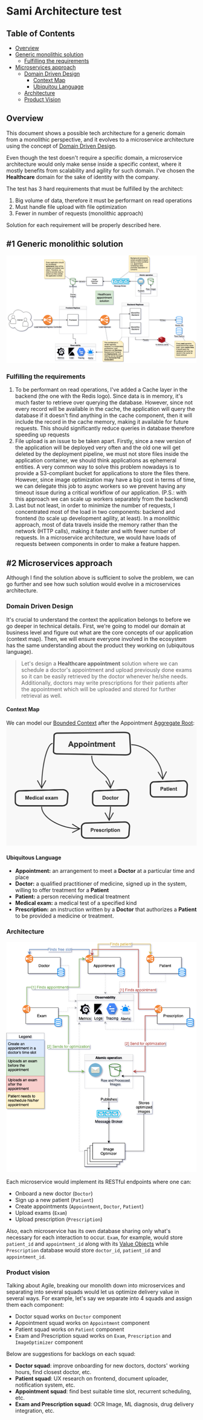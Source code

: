# Sami Architecture test

## Table of Contents
* [Overview](#overview)
* [Generic monolithic solution](#1-generic-monolithic-solution)
    * [Fulfilling the requirements](#fulfilling-the-requirements)
* [Microservices approach](#2-microservices-approach)
    * [Domain Driven Design](#domain-driven-design)
        * [Context Map](#context-map)
        * [Ubiquitou Language](#ubiquitous-language)
    * [Architecture](#architecture)
    * [Product Vision](#product-vision)

## Overview
This document shows a possible tech architecture for a generic domain from a monolithic perspective, and it evolves to a microservice architecture using the concept of [Domain Driven Design](https://en.wikipedia.org/wiki/Domain-driven_design). 

Even though the test doesn't require a specific domain, a microservice architecture would only make sense inside a specific context, where it mostly benefits from scalability and agility for such domain. I've chosen the **Healthcare** domain for the sake of identity with the company.

The test has 3 hard requirements that must be fulfilled by the architect:

1. Big volume of data, therefore it must be performant on read operations
1. Must handle file upload with file optimization
1. Fewer in number of requests (monolithic approach)

Solution for each requirement will be properly described here.

## #1 Generic monolithic solution
![Monolith](monolith-architecture.png)

### Fulfilling the requirements
1. To be performant on read operations, I've added a Cache layer in the backend (the one with the Redis logo). 
Since data is in memory, it's much faster to retrieve over querying the database. However, since not every record will be available in the cache, the application will query the database if it doesn't find anything in the cache component, then it will include the record in the cache memory, making it available for future requests. This should significantly reduce queries in database therefore speeding up requests
1. File upload is an issue to be taken apart. Firstly, since a new version of the application will be deployed very often and the old one will get deleted by the deployment pipeline, we must not store files inside the application container, we should think applications as ephemeral entities. A very common way to solve this problem nowadays is to provide a S3-compliant bucket for applications to store the files there. However, since image optimization may have a big cost in terms of time, we can delegate this job to async workers so we prevent having any timeout issue during a critical workflow of our application. (P.S.: with this approach we can scale up workers separately from the backend)
1. Last but not least, in order to minimize the number of requests, I concentrated most of the load in two components: backend and frontend (to scale up development agility, at least). In a monolithic approach, most of data travels inside the memory rather than the network (HTTP calls), making it faster and with fewer number of requests. In a microservice architecture, we would have loads of requests between components in order to make a feature happen.

## #2 Microservices approach
Although I find the solution above is sufficient to solve the problem, we can go further and see how such solution would evolve in a microservices architecture.

### Domain Driven Design
It's crucial to understand the context the application belongs to before we go deeper in technical details. First, we're going to model our domain at business level and figure out what are the core concepts of our application (context map). Then, we will ensure everyone involved in the ecosystem has the same understanding about the product they working on (ubiquitous language).

> Let's design a **Healthcare appointment** solution where we can schedule a doctor's appointment and upload previously done exams so it can be easily retrieved by the doctor whenever he/she needs. Additionally, doctors may write prescriptions for their patients after the appointment which will be uploaded and stored for further retrieval as well.

#### Context Map
We can model our [Bounded Context](https://martinfowler.com/bliki/BoundedContext.html) after the Appointment [Aggregate Root](https://martinfowler.com/bliki/DDD_Aggregate.html): 
![Context Map](context-map.png)

#### Ubiquitous Language
* **Appointment:** an arrangement to meet a **Doctor** at a particular time and place 
* **Doctor:** a qualified practitioner of medicine, signed up in the system, willing to offer treatment for a **Patient**
* **Patient:** a person receiving medical treatment
* **Medical exam:** a medical test of a specified kind
* **Prescription:** an instruction written by a **Doctor** that authorizes a **Patient** to be provided a medicine or treatment.

### Architecture
![Microservices architecture](microservice-architecture.png)

Each microservice would implement its RESTful endpoints where one can:
* Onboard a new doctor (`Doctor`)
* Sign up a new patient (`Patient`)
* Create appointments (`Appointment`, `Doctor`, `Patient`)
* Upload exams (`Exam`)
* Upload prescription (`Prescription`)

Also, each microservice has its own database sharing only what's necessary for each interaction to occur. `Exam`, for example, would store `patient_id` and `appointment_id` along with its [Value Objects](https://martinfowler.com/bliki/ValueObject.html) while `Prescription` database would store `doctor_id`, `patient_id` and `appointment_id`.


### Product vision
Talking about Agile, breaking our monolith down into microservices and separating into several squads would let us optimize delivery value in several ways. For example, let's say we separate into 4 squads and assign them each component:
* Doctor squad works on `Doctor` component
* Appointment squad works on `Appointment` component
* Patient squad works on `Patient` component
* Exam and Prescription squad works on `Exam`, `Prescription` and `ImageOptimizer` component

Below are suggestions for backlogs on each squad:
* **Doctor squad**: improve onboarding for new doctors, doctors' working hours, find closest doctor, etc.
* **Patient squad**: UX research on frontend, document uploader, notification system, etc.
* **Appointment squad**: find best suitable time slot, recurrent scheduling, etc.
* **Exam and Prescription squad**: OCR Image, ML diagnosis, drug delivery integration, etc.